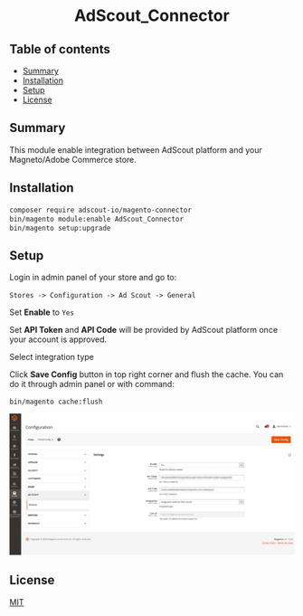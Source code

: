 <h1 align="center">AdScout_Connector</h1> 

## Table of contents

- [Summary](#summary)
- [Installation](#installation)
- [Setup](#setup)
- [License](#license)

## Summary

This module enable integration between AdScout platform and your Magneto/Adobe Commerce store.

## Installation

```
composer require adscout-io/magento-connector
bin/magento module:enable AdScout_Connector
bin/magento setup:upgrade
```

## Setup

Login in admin panel of your store and go to:

`Stores -> Configuration -> Ad Scout -> General`

Set **Enable** to `Yes`

Set **API Token** and **API Code** will be provided by AdScout platform once your account is approved.

Select integration type

Click **Save Config** button in top right corner and flush the cache. You can do it through admin panel or with command:

```
bin/magento cache:flush
```

![Setup](https://raw.githubusercontent.com/adscout-io/magento-connector/master/docs/adscout-settings-demo-2024-05-29.jpg)

## License

[MIT](https://opensource.org/licenses/MIT)
